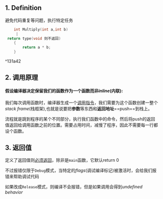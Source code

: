 ## 1. Definition

避免代码重复等问题，执行特定任务

```cpp
    int Multiply(int a,int b)
     |
 return type(void 则不返回)
	{
		return a * b;
	}
```

^131a42


## 2. 调用原理

#### 假设编译器决定保留我们的函数作为一个函数而非*inline*(内联):

我们每次调用函数时，编译器生成一个[调用指令](06%20How%20the%20C++%20Compiler%20Works.md#^d63649)，我们需要为这个函数创建一整个*stack frame*(栈框架),也就是说要把**参数**等东西和**返回地址**==push==到栈上。

流程就是跳到程序的某个不同部分，执行我们函数中的命令，然后将push的返回值返回给调用函数之前的位置。需要占用时间，减慢了程序，因此不需要每一行都设个函数。

## 3. 返回值

定义了返回值则[必须返回](05%20How%20C++%20Works.md#^d4cfc1)，除非是`main`函数，它默认return 0 

不过报错仅限于`Debug`模式，当特定的*flags*(调试编译标记)被激活时，会给我们报错来帮助调试代码

如果改成`Release`模式，则编译不会报错，但是如果调用会得到*undefined behavior*

